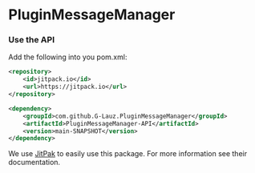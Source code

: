 # PluginMessageManager

### Use the API
Add the following into you pom.xml:
```xml
<repository>
    <id>jitpack.io</id>
    <url>https://jitpack.io</url>
</repository>
```
```xml
<dependency>
    <groupId>com.github.G-Lauz.PluginMessageManager</groupId>
    <artifactId>PluginMessageManager-API</artifactId>
    <version>main-SNAPSHOT</version>
</dependency>
```
We use [JitPak](https://jitpack.io/) to easily use this package. For more information see their documentation.